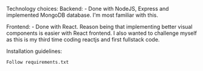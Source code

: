 Technology choices:
Backend:
    - Done with NodeJS, Express and implemented MongoDB database. I'm most familiar with this.

Frontend:
    - Done with React. Reason being that implementing better visual components is easier with React frontend. I also wanted to challenge myself as this is my third time coding reactjs and first fullstack code. 


Installation guidelines:

    Follow requirements.txt 
